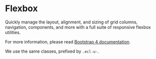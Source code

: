 # Flexbox

Quickly manage the layout, alignment, and sizing of grid columns, navigation, components, and more with a full suite of responsive flexbox utilities.

For more information, please read [Bootstrap 4 documentation](https://v4-alpha.getbootstrap.com/utilities/flexbox/).

We use the same classes, prefixed by `.ecl-u-`.
